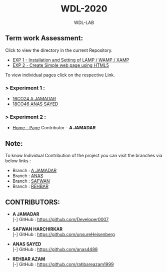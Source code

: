 <h1 align="center">WDL-2020</h1>
<p align="center">WDL-LAB</p>

## Term work Assessment:

Click to view the directory in the current Repository.
- <a href="https://github.com/Developer0007/WDL-LAB/tree/master/EXP-1">EXP 1 - Installation and Setting of LAMP / WAMP / XAMP</a>
- <a href="https://github.com/Developer0007/WDL-LAB/tree/master/EXP-2">EXP 2 - Create Simple web page using HTML5</a>

To view individual pages click on the respective Link.

### > Experiment 1 :

- <a href="https://developer0007.github.io/WDL-LAB/EXP-1/A%20JAMADAR_%20EXP-1.pdf">16CO24 A JAMADAR</a>
- <a href="https://github.com/Developer0007/WDL-LAB/blob/master/EXP-1/WDL_EXP_01.pdf">18CO46 ANAS SAYED</a>

### > Experiment 2 :

- <a href="https://developer0007.github.io/WDL-LAB/EXP-2/">Home - Page</a> Contributor - <b>A JAMADAR</b>

## Note:

To know Individual Contribution of the project you can visit the branches via below links :
- Branch : <a href="https://github.com/Developer0007/WDL-LAB/tree/a-jamadar">A JAMADAR</a>
- Branch : <a href="https://github.com/Developer0007/WDL-LAB/tree/anas">ANAS</a>
- Branch : <a href="https://github.com/Developer0007/WDL-LAB/tree/safwan">SAFWAN</a>
- Branch : <a href="https://github.com/Developer0007/WDL-LAB/tree/rehbar">REHBAR</a>


## CONTRIBUTORS:

- **A JAMADAR**<br>
[-] GitHub : https://github.com/Developer0007

- **SAFWAN HARCHIRKAR**<br>
[-] GitHub : https://github.com/unsureHeisenberg

- **ANAS SAYED**<br>
[-] GitHub : https://github.com/anas4488

- **REHBAR AZAM**<br>
[-] GitHub : https://github.com/rahbareazam1999

